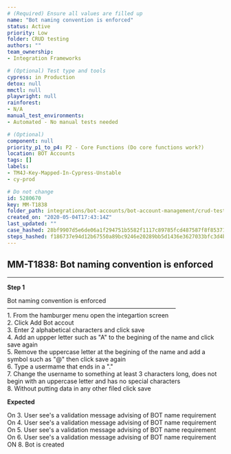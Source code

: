 ```yaml
---
# (Required) Ensure all values are filled up
name: "Bot naming convention is enforced"
status: Active
priority: Low
folder: CRUD testing
authors: ""
team_ownership: 
- Integration Frameworks

# (Optional) Test type and tools
cypress: in Production
detox: null
mmctl: null
playwright: null
rainforest: 
- N/A
manual_test_environments: 
- Automated - No manual tests needed

# (Optional)
component: null
priority_p1_to_p4: P2 - Core Functions (Do core functions work?)
location: BOT Accounts
tags: []
labels: 
- TM4J-Key-Mapped-In-Cypress-Unstable
- cy-prod

# Do not change
id: 5280670
key: MM-T1838
folder_path: integrations/bot-accounts/bot-account-management/crud-testing
created_on: "2020-05-04T17:43:14Z"
last_updated: ""
case_hashed: 28bf9907d5e6de06a1f294751b5582f1117c89785fcd487587f8f85371e98db7a7ed1cd57ac9cc18b45986fc2fad5a59
steps_hashed: f186737e94d12b67550a89bc9246e20289bb5d1436e3627033bfc3d4b8f948a9e3a0bd7c19c329236d52c02153b1226a
---
```


## MM-T1838: Bot naming convention is enforced

---

**Step 1**

Bot naming convention is enforced\
————————————————————————————\
1\. From the hamburger menu open the integartion screen\
2\. Click Add Bot accout\
3\. Enter 2 alphabetical characters and click save\
4\. Add an uppper letter such as "A" to the begining of the name and click save again\
5\. Remove the uppercase letter at the begining of the name and add a symbol such as "@" then click save again\
6\. Type a usermame that ends in a "."\
7\. Change the username to something at least 3 characters long, does not begin with an uppercase letter and has no special characters\
8\. Without putting data in any other filed click save

**Expected**

On 3. User see's a validation message advising of BOT name requirement\
On 4. User see's a validation message advising of BOT name requirement\
On 5. User see's a validation message advising of BOT name requirement\
On 6. User see's a validation message advising of BOT name requirement\
ON 8. Bot is created
